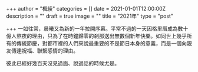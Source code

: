 +++
author = "楓綾"
categories = []
date = 2021-01-01T12:00:00Z
description = ""
draft = true
image = ""
title = "2021年"
type = "post"

+++
一如往常，晨曦又為新的一年拉開序幕。平常不過的一天因格里曆成為數十億人熬夜的理由，只為了在時鐘歸零的剎那送出無數個新年快樂。如同世上幾乎所有的傳統節慶，對都市裡的人們來說最重要的不是節日本身的意義，而是一個向親友傳達祝福、聯繫感情的理由。

彼此已經好幾百天沒見過面、說過話的時候尤是。